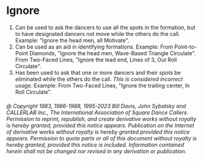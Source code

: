 
# Ignore
 
1. Can be used to ask the dancers to use all the spots in the formation, but to have designated dancers not move while the others do the call. Example: "Ignore the head men, all Motivate". 
2. Can be used as an aid in identifying formations. Example: From Point-to-Point Diamonds, "Ignore the head men, Wave-Based Triangle Circulate". From Two-Faced Lines, "Ignore the lead end, Lines of 3, Out Roll Circulate". 
3. Has been used to ask that one or more dancers and their *spots* be eliminated while the others do the call. *This is considered incorrect usage.* Example: From Two-Faced Lines, "Ignore the trailing center, In Roll Circulate".

###### @ Copyright 1983, 1986-1988, 1995-2023 Bill Davis, John Sybalsky and CALLERLAB Inc., The International Association of Square Dance Callers. Permission to reprint, republish, and create derivative works without royalty is hereby granted, provided this notice appears. Publication on the Internet of derivative works without royalty is hereby granted provided this notice appears. Permission to quote parts or all of this document without royalty is hereby granted, provided this notice is included. Information contained herein shall not be changed nor revised in any derivation or publication.
